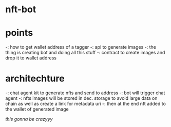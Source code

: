 # nft-bot
# points
  -: how to get wallet address of a tagger
  -: api to generate images
  -: the thing is creating bot and doing all this stuff
  -: contract to create images and drop it to wallet address


# architechture
-: chat agent kit to generate nfts and send to address
-: bot will trigger chat agent
-: nfts images will be stored in dec. storage to avoid large data on chain as well as create a link for metadata uri
-: then at the end nft added to the wallet of generated image


*this gonna be crazyyy*
